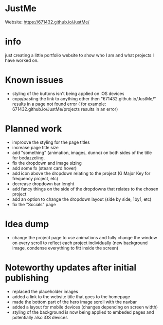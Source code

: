 # JustMe

Website: https://671432.github.io/JustMe/

# info

just creating a little portfolio website to show who I am and what projects I have worked on.

# Known issues

- styling of the buttons isn't being applied on iOS devices
- copy/pasting the link to anything other then "671432.github.io/JustMe/" results in a page not found error ( for example: 671432.github.io/JustMe/projects results in an error)

# Planned work

- improove the styling for the page titles
- increase page title size
- add "something" (animation, images, dunno) on both sides of the title for bedazzeling.
- fix the dropdown and image sizing
- add some fx (steam card hover)
- add icon above the dropdown relating to the project (G Major Key for frequency project, etc)
- decrease dropdown bar lenght
- add fancy things on the side of the dropdowns that relates to the chosen project
- add an option to change the dropdown layout (side by side, 1by1, etc)
- fix the "Socials" page

# Idea dump

- change the project page to use animations and fully change the window on every scroll to reflect each project individually (new background image, condense everything to fitt inside the screen)

# Noteworthy updates after initial publishing

- replaced the placeholder images
- added a link to the website title that goes to the homepage
- made the bottom part of the hero image scroll with the navbar
- added a layout for mobile devices (changes depending on screen width)
- styling of the background is now being applied to embeded pages and potentially also iOS devices